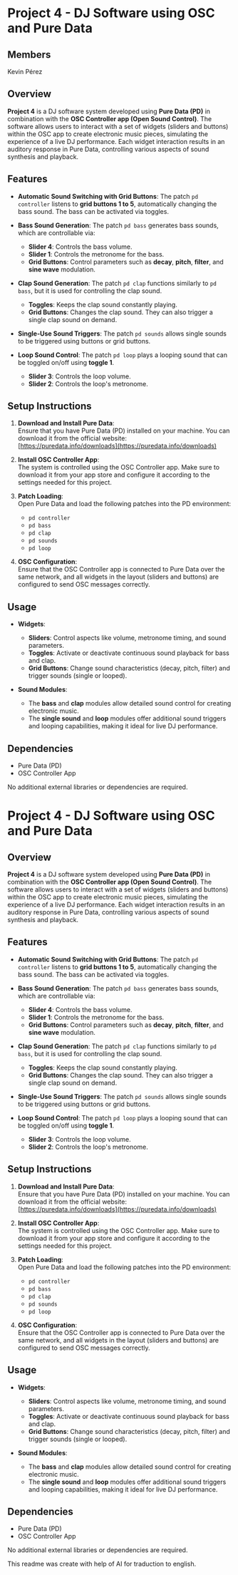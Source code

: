 
# Project 4 - DJ Software using OSC and Pure Data

## Members
Kevin Pérez

## Overview

**Project 4** is a DJ software system developed using **Pure Data (PD)** in combination with the **OSC Controller app (Open Sound Control)**. The software allows users to interact with a set of widgets (sliders and buttons) within the OSC app to create electronic music pieces, simulating the experience of a live DJ performance. Each widget interaction results in an auditory response in Pure Data, controlling various aspects of sound synthesis and playback.

## Features

- **Automatic Sound Switching with Grid Buttons**: The patch `pd controller` listens to **grid buttons 1 to 5**, automatically changing the bass sound. The bass can be activated via toggles.
- **Bass Sound Generation**: The patch `pd bass` generates bass sounds, which are controllable via:
  - **Slider 4**: Controls the bass volume.
  - **Slider 1**: Controls the metronome for the bass.
  - **Grid Buttons**: Control parameters such as **decay**, **pitch**, **filter**, and **sine wave** modulation.
  
- **Clap Sound Generation**: The patch `pd clap` functions similarly to `pd bass`, but it is used for controlling the clap sound. 
  - **Toggles**: Keeps the clap sound constantly playing.
  - **Grid Buttons**: Changes the clap sound. They can also trigger a single clap sound on demand.

- **Single-Use Sound Triggers**: The patch `pd sounds` allows single sounds to be triggered using buttons or grid buttons.
  
- **Loop Sound Control**: The patch `pd loop` plays a looping sound that can be toggled on/off using **toggle 1**. 
  - **Slider 3**: Controls the loop volume.
  - **Slider 2**: Controls the loop's metronome.

## Setup Instructions

1. **Download and Install Pure Data**:  
   Ensure that you have Pure Data (PD) installed on your machine. You can download it from the official website:  
   [https://puredata.info/downloads](https://puredata.info/downloads)

2. **Install OSC Controller App**:  
   The system is controlled using the OSC Controller app. Make sure to download it from your app store and configure it according to the settings needed for this project.

3. **Patch Loading**:  
   Open Pure Data and load the following patches into the PD environment:
   - `pd controller`
   - `pd bass`
   - `pd clap`
   - `pd sounds`
   - `pd loop`

4. **OSC Configuration**:  
   Ensure that the OSC Controller app is connected to Pure Data over the same network, and all widgets in the layout (sliders and buttons) are configured to send OSC messages correctly.

## Usage

- **Widgets**:
  - **Sliders**: Control aspects like volume, metronome timing, and sound parameters.
  - **Toggles**: Activate or deactivate continuous sound playback for bass and clap.
  - **Grid Buttons**: Change sound characteristics (decay, pitch, filter) and trigger sounds (single or looped).

- **Sound Modules**:
  - The **bass** and **clap** modules allow detailed sound control for creating electronic music.
  - The **single sound** and **loop** modules offer additional sound triggers and looping capabilities, making it ideal for live DJ performance.

## Dependencies

- Pure Data (PD)
- OSC Controller App

No additional external libraries or dependencies are required.

# Project 4 - DJ Software using OSC and Pure Data

## Overview

**Project 4** is a DJ software system developed using **Pure Data (PD)** in combination with the **OSC Controller app (Open Sound Control)**. The software allows users to interact with a set of widgets (sliders and buttons) within the OSC app to create electronic music pieces, simulating the experience of a live DJ performance. Each widget interaction results in an auditory response in Pure Data, controlling various aspects of sound synthesis and playback.

## Features

- **Automatic Sound Switching with Grid Buttons**: The patch `pd controller` listens to **grid buttons 1 to 5**, automatically changing the bass sound. The bass can be activated via toggles.
- **Bass Sound Generation**: The patch `pd bass` generates bass sounds, which are controllable via:
  - **Slider 4**: Controls the bass volume.
  - **Slider 1**: Controls the metronome for the bass.
  - **Grid Buttons**: Control parameters such as **decay**, **pitch**, **filter**, and **sine wave** modulation.
  
- **Clap Sound Generation**: The patch `pd clap` functions similarly to `pd bass`, but it is used for controlling the clap sound. 
  - **Toggles**: Keeps the clap sound constantly playing.
  - **Grid Buttons**: Changes the clap sound. They can also trigger a single clap sound on demand.

- **Single-Use Sound Triggers**: The patch `pd sounds` allows single sounds to be triggered using buttons or grid buttons.
  
- **Loop Sound Control**: The patch `pd loop` plays a looping sound that can be toggled on/off using **toggle 1**. 
  - **Slider 3**: Controls the loop volume.
  - **Slider 2**: Controls the loop's metronome.

## Setup Instructions

1. **Download and Install Pure Data**:  
   Ensure that you have Pure Data (PD) installed on your machine. You can download it from the official website:  
   [https://puredata.info/downloads](https://puredata.info/downloads)

2. **Install OSC Controller App**:  
   The system is controlled using the OSC Controller app. Make sure to download it from your app store and configure it according to the settings needed for this project.

3. **Patch Loading**:  
   Open Pure Data and load the following patches into the PD environment:
   - `pd controller`
   - `pd bass`
   - `pd clap`
   - `pd sounds`
   - `pd loop`

4. **OSC Configuration**:  
   Ensure that the OSC Controller app is connected to Pure Data over the same network, and all widgets in the layout (sliders and buttons) are configured to send OSC messages correctly.

## Usage

- **Widgets**:
  - **Sliders**: Control aspects like volume, metronome timing, and sound parameters.
  - **Toggles**: Activate or deactivate continuous sound playback for bass and clap.
  - **Grid Buttons**: Change sound characteristics (decay, pitch, filter) and trigger sounds (single or looped).

- **Sound Modules**:
  - The **bass** and **clap** modules allow detailed sound control for creating electronic music.
  - The **single sound** and **loop** modules offer additional sound triggers and looping capabilities, making it ideal for live DJ performance.

## Dependencies

- Pure Data (PD)
- OSC Controller App

No additional external libraries or dependencies are required.

This readme was create with help of AI for traduction to english.
